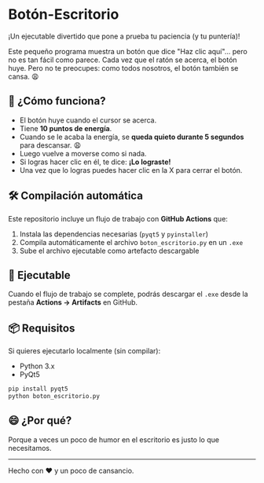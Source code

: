# Botón-Escritorio

¡Un ejecutable divertido que pone a prueba tu paciencia (y tu puntería)!

Este pequeño programa muestra un botón que dice "Haz clic aquí"... pero no es tan fácil como parece. Cada vez que el ratón se acerca, el botón huye. Pero no te preocupes: como todos nosotros, el botón también se cansa. 😩

## 🧠 ¿Cómo funciona?

- El botón huye cuando el cursor se acerca.
- Tiene **10 puntos de energía**.
- Cuando se le acaba la energía, se **queda quieto durante 5 segundos** para descansar. 😩
- Luego vuelve a moverse como si nada.
- Si logras hacer clic en él, te dice: **¡Lo lograste!**
- Una vez que lo logras puedes hacer clic en la X para cerrar el botón.

## 🛠️ Compilación automática

Este repositorio incluye un flujo de trabajo con **GitHub Actions** que:

1. Instala las dependencias necesarias (`pyqt5` y `pyinstaller`)
2. Compila automáticamente el archivo `boton_escritorio.py` en un `.exe`
3. Sube el archivo ejecutable como artefacto descargable

## 🚀 Ejecutable

Cuando el flujo de trabajo se complete, podrás descargar el `.exe` desde la pestaña **Actions → Artifacts** en GitHub.

## 📦 Requisitos

Si quieres ejecutarlo localmente (sin compilar):

- Python 3.x
- PyQt5

```bash
pip install pyqt5
python boton_escritorio.py
```

## 😄 ¿Por qué?

Porque a veces un poco de humor en el escritorio es justo lo que necesitamos.

---

Hecho con ❤️ y un poco de cansancio.
